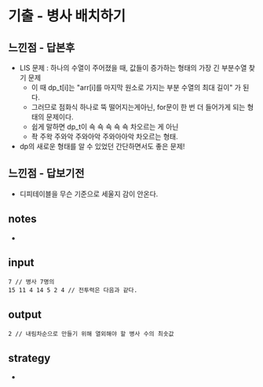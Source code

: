 # 기출 - 병사 배치하기

## 느낀점 - 답본후
* LIS 문제 : 하나의 수열이 주어졌을 때, 값들이 증가하는 형태의 가장 긴 부분수열 찾기 문제
  * 이 때 dp_t[i]는 "arr[i]를 마지막 원소로 가지는 부분 수열의 최대 길이" 가 된다.
  * 그러므로 점화식 하나로 뚝 떨어지는게아닌, for문이 한 번 더 들어가게 되는 형태의 문제이다.
  * 쉽게 말하면 dp_t이 쇽 쇽 쇽 쇽 쇽 차오르는 게 아닌
  * 좍 주왁 주와악 주와아악 주와아아악 차오르는 형태.
* dp의 새로운 형태를 알 수 있었던 간단하면서도 좋은 문제!

## 느낀점 - 답보기전
* 디피테이블을 무슨 기준으로 세울지 감이 안온다.

## notes
* 

## input
```
7 // 병사 7명의
15 11 4 14 5 2 4 // 전투력은 다음과 같다.
```

## output
```
2 // 내림차순으로 만들기 위해 열외해야 할 병사 수의 최솟값
```

## strategy
* 